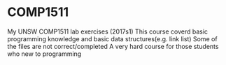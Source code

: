 # COMP1511
My UNSW COMP1511 lab exercises (2017s1)
This course coverd basic programming knowledge and basic data structures(e.g. link list)
Some of the files are not correct/completed
A very hard course for those students who new to programming
